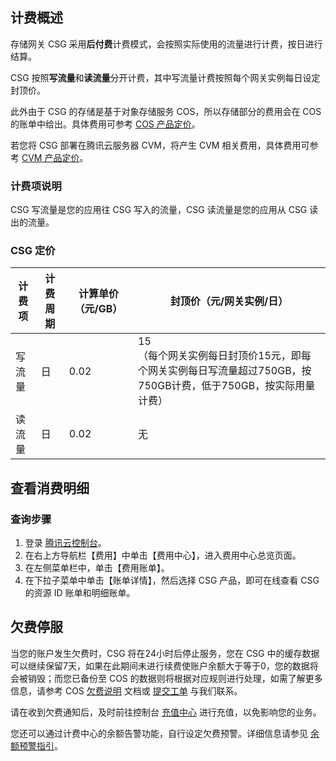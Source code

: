 ## 计费概述

存储网关 CSG 采用**后付费**计费模式，会按照实际使用的流量进行计费，按日进行结算。

CSG 按照**写流量**和**读流量**分开计费，其中写流量计费按照每个网关实例每日设定封顶价。

此外由于 CSG 的存储是基于对象存储服务 COS，所以存储部分的费用会在 COS 的账单中给出。具体费用可参考 [COS 产品定价](https://buy.cloud.tencent.com/price/cos)。

若您将 CSG 部署在腾讯云服务器 CVM，将产生 CVM 相关费用，具体费用可参考 [CVM 产品定价](https://buy.cloud.tencent.com/price/cvm)。

### 计费项说明

CSG 写流量是您的应用往 CSG 写入的流量，CSG 读流量是您的应用从 CSG 读出的流量。

### CSG 定价

 | 计费项                 | 计费周期               | 计算单价（元/GB） | 封顶价（元/网关实例/日）                             |
 | ---------------------- | ---------------------- | ------------- | ---------------------------------------------------- |
 | 写流量                 | 日     | 0.02          | 15 <br>   （每个网关实例每日封顶价15元，即每个网关实例每日写流量超过750GB，按750GB计费，低于750GB，按实际用量计费） |
| 读流量           | 日     | 0.02                   | 无            |                                                      |


## 查看消费明细

### 查询步骤
1.	登录 [腾讯云控制台](https://console.cloud.tencent.com/)。
2.	在右上方导航栏【费用】中单击【费用中心】，进入费用中心总览页面。
3.	在左侧菜单栏中，单击【费用账单】。
4.	在下拉子菜单中单击【账单详情】，然后选择 CSG 产品，即可在线查看 CSG 的资源 ID 账单和明细账单。

## 欠费停服


当您的账户发生欠费时，CSG 将在24小时后停止服务，您在 CSG 中的缓存数据可以继续保留7天，如果在此期间未进行续费使账户余额大于等于0，您的数据将会被销毁；而您已备份至 COS 的数据则将根据对应规则进行处理，如需了解更多信息，请参考 COS [欠费说明](https://cloud.tencent.com/document/product/436/10044) 文档或 [提交工单](https://console.cloud.tencent.com/workorder/category) 与我们联系。

请在收到欠费通知后，及时前往控制台 [充值中心](https://console.cloud.tencent.com/account/recharge) 进行充值，以免影响您的业务。

您还可以通过计费中心的余额告警功能，自行设定欠费预警。详细信息请参见 [余额预警指引](https://cloud.tencent.com/document/product/555/9942)。
